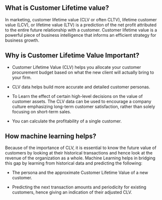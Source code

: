 ## What is Customer Lifetime value?

In marketing, customer lifetime value (CLV or often CLTV), lifetime customer value (LCV), or lifetime value (LTV) is a prediction of the net profit attributed to the entire future relationship with a customer. Customer lifetime value is a powerful piece of business intelligence that informs an efficient strategy for business growth.

## Why is Customer Lifetime Value Important?

- Customer Lifetime Value (CLV) helps you allocate your customer procurement budget based on what the new client will actually bring to your firm.

- CLV data helps build more accurate and detailed customer personas.

- To Learn the effect of certain high-level decisions on the value of customer assets. The CLV data can be used to encourage a company culture emphasizing long-term customer satisfaction, rather than solely focusing on short-term sales.

- You can calculate the profitability of a single customer.

## How machine learning helps?

Because of the importance of CLV, it is essential to know the future value of customers by looking at their historical transactions and hence look at the revenue of the organization as a whole. Machine Learning helps in bridging this gap by learning from historical data and predicting the following:

- The persona and the approximate Customer Lifetime Value of a new customer.

- Predicting the next transaction amounts and periodicity for existing customers, hence giving an indication of their adjusted CLV.
